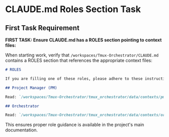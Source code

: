 # CLAUDE.md Roles Section Task

## First Task Requirement

**FIRST TASK: Ensure CLAUDE.md has a ROLES section pointing to context files:**

When starting work, verify that `/workspaces/Tmux-Orchestrator/CLAUDE.md` contains a ROLES section that references the appropriate context files:

```markdown
# ROLES

If you are filling one of these roles, please adhere to these instructions.

## Project Manager (PM)

Read: `/workspaces/Tmux-Orchestrator/tmux_orchestrator/data/contexts/pm.md`

## Orchestrator

Read: `/workspaces/Tmux-Orchestrator/tmux_orchestrator/data/contexts/orchestrator.md`
```

This ensures proper role guidance is available in the project's main documentation.
